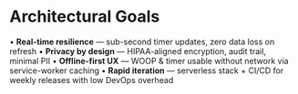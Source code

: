 # Architectural Goals

• **Real-time resilience** — sub-second timer updates, zero data loss on refresh
• **Privacy by design** — HIPAA-aligned encryption, audit trail, minimal PII
• **Offline-first UX** — WOOP & timer usable without network via service-worker caching
• **Rapid iteration** — serverless stack + CI/CD for weekly releases with low DevOps overhead
